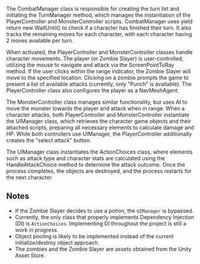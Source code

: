 The CombatManager class is responsible for creating the turn list and initiating the TurnManager method, which manages the instantiation of the PlayerController and MonsterController scripts. CombatManager uses yield return new WaitUntil() to check if a character has finished their turn. It also tracks the remaining moves for each character, with each character having 2 moves available per turn.

When activated, the PlayerController and MonsterController classes handle character movements. The player (or Zombie Slayer) is user-controlled, utilizing the mouse to navigate and attack via the ScreenPointToRay method. If the user clicks within the range indicator, the Zombie Slayer will move to the specified location. Clicking on a zombie prompts the game to present a list of available attacks (currently, only "Punch" is available). The PlayerController class also configures the player as a NavMeshAgent.

The MonsterController class manages similar functionality, but uses AI to move the monster towards the player and attack when in range. When a character attacks, both PlayerController and MonsterController instantiate the UIManager class, which retrieves the character game objects and their attached scripts, preparing all necessary elements to calculate damage and HP. While both controllers use UIManager, the PlayerController additionally creates the "select attack" button.

The UIManager class instantiates the ActionChoices class, where elements such as attack type and character stats are calculated using the HandleAttackChoice method to determine the attack outcome. Once the process completes, the objects are destroyed, and the process restarts for the next character.

## Notes

- If the Zombie Slayer decides to use a potion, the `UIManager` is bypassed.
- Currently, the only class that properly implements Dependency Injection (DI) is `ActionChoices`. Implementing DI throughout the project is still a work in progress.
- Object pooling is likely to be implemented instead of the current initialize/destroy object approach.
- The zombies and the Zombie Slayer are assets obtained from the Unity Asset Store.
